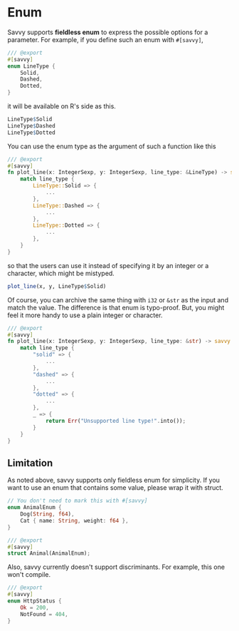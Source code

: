 # Enum

Savvy supports **fieldless enum** to express the possible options for a
parameter. For example, if you define such an enum with `#[savvy]`,

```rust
/// @export
#[savvy]
enum LineType {
    Solid,
    Dashed,
    Dotted,
}
```

it will be available on R's side as this.

```r
LineType$Solid
LineType$Dashed
LineType$Dotted
```

You can use the enum type as the argument of such a function like this

```rust
/// @export
#[savvy]
fn plot_line(x: IntegerSexp, y: IntegerSexp, line_type: &LineType) -> savvy::Result<()> {
    match line_type {
        LineType::Solid => {
            ...
        },
        LineType::Dashed => {
            ...
        },
        LineType::Dotted => {
            ...
        },
    }
}
```

so that the users can use it instead of specifying it by an integer or a
character, which might be mistyped.

```r
plot_line(x, y, LineType$Solid)
```

Of course, you can archive the same thing with `i32` or `&str` as the input and
match the value. The difference is that enum is typo-proof. But, you might feel
it more handy to use a plain integer or character.

```rust
/// @export
#[savvy]
fn plot_line(x: IntegerSexp, y: IntegerSexp, line_type: &str) -> savvy::Result<()> {
    match line_type {
        "solid" => {
            ...
        },
        "dashed" => {
            ...
        },
        "dotted" => {
            ...
        },
        _ => {
            return Err("Unsupported line type!".into());
        }
    }
}
```

## Limitation

As noted above, savvy supports only fieldless enum for simplicity. If you want
to use an enum that contains some value, please wrap it with struct.

```rust
// You don't need to mark this with #[savvy]
enum AnimalEnum {
    Dog(String, f64),
    Cat { name: String, weight: f64 },
}

/// @export
#[savvy]
struct Animal(AnimalEnum);
```

Also, savvy currently doesn't support discriminants. For example, this one won't
compile.

```rust
/// @export
#[savvy]
enum HttpStatus {
    Ok = 200,
    NotFound = 404,
}
```
